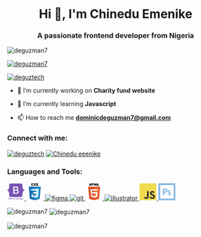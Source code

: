 <h1 align="center">Hi 👋, I'm Chinedu Emenike</h1>
<h3 align="center">A passionate frontend developer from Nigeria</h3>

<p align="left"> <img src="https://komarev.com/ghpvc/?username=deguzman7&label=Profile%20views&color=0e75b6&style=flat" alt="deguzman7" /> </p>

<p align="left"> <a href="https://github.com/ryo-ma/github-profile-trophy"><img src="https://github-profile-trophy.vercel.app/?username=deguzman7" alt="deguzman7" /></a> </p>

<p align="left"> <a href="https://twitter.com/deguztech" target="blank"><img src="https://img.shields.io/twitter/follow/deguztech?logo=twitter&style=for-the-badge" alt="deguztech" /></a> </p>

- 🔭 I’m currently working on **Charity fund website**

- 🌱 I’m currently learning **Javascript**

- 📫 How to reach me **dominicdeguzman7@gmail.com**

<h3 align="left">Connect with me:</h3>
<p align="left">
<a href="https://twitter.com/deguztech" target="blank"><img align="center" src="https://raw.githubusercontent.com/rahuldkjain/github-profile-readme-generator/master/src/images/icons/Social/twitter.svg" alt="deguztech" height="30" width="40" /></a>
<a href="https://linkedin.com/in/chinedu emenike" target="blank"><img align="center" src="https://raw.githubusercontent.com/rahuldkjain/github-profile-readme-generator/master/src/images/icons/Social/linked-in-alt.svg" alt="Chinedu eeenike" height="30" width="40" /></a>
</p>

<h3 align="left">Languages and Tools:</h3>
<p align="left"> <a href="https://getbootstrap.com" target="_blank" rel="noreferrer"> <img src="https://raw.githubusercontent.com/devicons/devicon/master/icons/bootstrap/bootstrap-plain-wordmark.svg" alt="bootstrap" width="40" height="40"/> </a> <a href="https://www.w3schools.com/css/" target="_blank" rel="noreferrer"> <img src="https://raw.githubusercontent.com/devicons/devicon/master/icons/css3/css3-original-wordmark.svg" alt="css3" width="40" height="40"/> </a> <a href="https://www.figma.com/" target="_blank" rel="noreferrer"> <img src="https://www.vectorlogo.zone/logos/figma/figma-icon.svg" alt="figma" width="40" height="40"/> </a> <a href="https://git-scm.com/" target="_blank" rel="noreferrer"> <img src="https://www.vectorlogo.zone/logos/git-scm/git-scm-icon.svg" alt="git" width="40" height="40"/> </a> <a href="https://www.w3.org/html/" target="_blank" rel="noreferrer"> <img src="https://raw.githubusercontent.com/devicons/devicon/master/icons/html5/html5-original-wordmark.svg" alt="html5" width="40" height="40"/> </a> <a href="https://www.adobe.com/in/products/illustrator.html" target="_blank" rel="noreferrer"> <img src="https://www.vectorlogo.zone/logos/adobe_illustrator/adobe_illustrator-icon.svg" alt="illustrator" width="40" height="40"/> </a> <a href="https://developer.mozilla.org/en-US/docs/Web/JavaScript" target="_blank" rel="noreferrer"> <img src="https://raw.githubusercontent.com/devicons/devicon/master/icons/javascript/javascript-original.svg" alt="javascript" width="40" height="40"/> </a> <a href="https://www.photoshop.com/en" target="_blank" rel="noreferrer"> <img src="https://raw.githubusercontent.com/devicons/devicon/master/icons/photoshop/photoshop-line.svg" alt="photoshop" width="40" height="40"/> </a> </p>

<p><img align="left" src="https://github-readme-stats.vercel.app/api/top-langs?username=deguzman7&show_icons=true&locale=en&layout=compact" alt="deguzman7" /></p>

<p>&nbsp;<img align="center" src="https://github-readme-stats.vercel.app/api?username=deguzman7&show_icons=true&locale=en" alt="deguzman7" /></p>

<p><img align="center" src="https://github-readme-streak-stats.herokuapp.com/?user=deguzman7&" alt="deguzman7" /></p>

